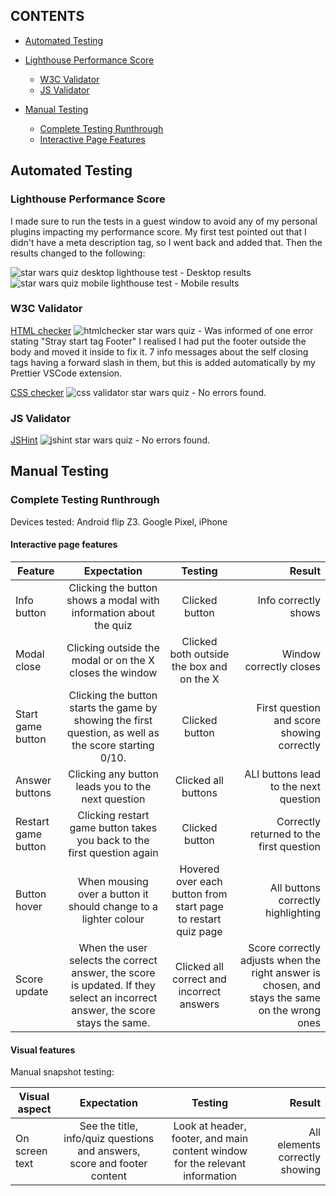 ## CONTENTS

* [Automated Testing](#automated-testing)
* [Lighthouse Performance Score](#lighthouse-performance-score)
  * [W3C Validator](#w3c-validator)
  * [JS Validator](#js-validator)

* [Manual Testing](#manual-testing)
  * [Complete Testing Runthrough](#complete-testing-rundown)
  * [Interactive Page Features](#interactive-page-features)



## Automated Testing

### Lighthouse Performance Score

I made sure to run the tests in a guest window to avoid any of my personal plugins impacting my performance score. My first test pointed out that I didn't have a meta description tag, so I went back and added that. Then the results changed to the following:

![star wars quiz desktop lighthouse test](https://github.com/emmy-codes/Star-Wars-Quiz/assets/70635859/036312cc-778b-44c3-a9ba-e1a14e9389cf) - Desktop results
![star wars quiz mobile lighthouse test](https://github.com/emmy-codes/Star-Wars-Quiz/assets/70635859/6c3bf495-b9cb-435b-a57a-d5218605d19d) - Mobile results


### W3C Validator

[HTML checker](https://validator.w3.org/nu/?doc=https%3A%2F%2Femmy-codes.github.io%2FStar-Wars-Quiz%2F) ![htmlchecker star wars quiz](https://github.com/emmy-codes/Star-Wars-Quiz/assets/70635859/3f6766bf-8a1c-4664-87be-d79421028e2f) - Was informed of one error stating "Stray start tag Footer" I realised I had put the footer outside the body and moved it inside to fix it. 7 info messages about the self closing tags having a forward slash in them, but this is added automatically by my Prettier VSCode extension.

[CSS checker](https://jigsaw.w3.org/css-validator/validator?uri=https%3A%2F%2Femmy-codes.github.io%2FStar-Wars-Quiz%2F&profile=css3svg&usermedium=all&warning=1&vextwarning=&lang=en) ![css validator star wars quiz](https://github.com/emmy-codes/Star-Wars-Quiz/assets/70635859/a34e0a94-0b02-4b65-93fa-72d7b17d19ef) - No errors found. 

### JS Validator

[JSHint](https://jshint.com/) ![jshint star wars quiz](https://github.com/emmy-codes/Star-Wars-Quiz/assets/70635859/aa16a395-b6d6-4a83-ad32-13a2c685bdad) - No errors found.

## Manual Testing

### Complete Testing Runthrough

Devices tested: Android flip Z3. Google Pixel, iPhone

#### Interactive page features

| Feature  | Expectation | Testing | Result |
| -------- | :---------: | :-----: | -----: |
| Info button | Clicking the button shows a modal with information about the quiz | Clicked button | Info correctly shows
| Modal close | Clicking outside the modal or on the X closes the window | Clicked both outside the box and on the X | Window correctly closes
| Start game button | Clicking the button starts the game by showing the first question, as well as the score starting 0/10. | Clicked button | First question and score showing correctly
| Answer buttons | Clicking any button leads you to the next question | Clicked all buttons | ALl buttons lead to the next question
| Restart game button | Clicking restart game button takes you back to the first question again | Clicked button | Correctly returned to the first question
| Button hover | When mousing over a button it should change to a lighter colour | Hovered over each button from start page to restart quiz page | All buttons correctly highlighting
| Score update | When the user selects the correct answer, the score is updated. If they select an incorrect answer, the score stays the same. | Clicked all correct and incorrect answers | Score correctly adjusts when the right answer is chosen, and stays the same on the wrong ones

#### Visual features

Manual snapshot testing:

| Visual aspect  | Expectation | Testing | Result |
| -------------- | :---------: | :-----: | -----: |
| On screen text | See the title, info/quiz questions and answers, score and footer content | Look at header, footer, and main content window for the relevant information | All elements correctly showing|
